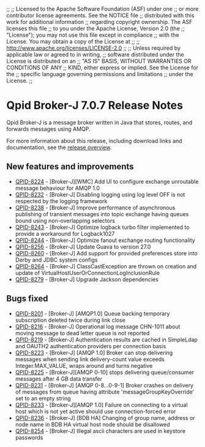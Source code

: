 ;;
;; Licensed to the Apache Software Foundation (ASF) under one
;; or more contributor license agreements.  See the NOTICE file
;; distributed with this work for additional information
;; regarding copyright ownership.  The ASF licenses this file
;; to you under the Apache License, Version 2.0 (the
;; "License"); you may not use this file except in compliance
;; with the License.  You may obtain a copy of the License at
;; 
;;   http://www.apache.org/licenses/LICENSE-2.0
;; 
;; Unless required by applicable law or agreed to in writing,
;; software distributed under the License is distributed on an
;; "AS IS" BASIS, WITHOUT WARRANTIES OR CONDITIONS OF ANY
;; KIND, either express or implied.  See the License for the
;; specific language governing permissions and limitations
;; under the License.
;;

# Qpid Broker-J 7.0.7 Release Notes

Qpid Broker-J is a message broker written in Java that stores, routes,
and forwards messages using AMQP.

For more information about this release, including download links and
documentation, see the [release overview](index.html).


## New features and improvements

 - [QPID-8224](https://issues.apache.org/jira/browse/QPID-8224) - [Broker-J][WMC] Add UI to configure exchange unroutable message behaviour for AMQP 1.0
 - [QPID-8232](https://issues.apache.org/jira/browse/QPID-8232) - [Broker-J] Disabling logging using  log level OFF is not respected by the logging framework
 - [QPID-8238](https://issues.apache.org/jira/browse/QPID-8238) - [Broker-J] Improve performance of asynchronous publishing of transient messages into topic exchange having queues bound using non-overlapping selectors 
 - [QPID-8243](https://issues.apache.org/jira/browse/QPID-8243) - [Broker-J] Optimize logback turbo filter implemented to provide a workaround for Logback1027
 - [QPID-8244](https://issues.apache.org/jira/browse/QPID-8244) - [Broker-J] Optimize fanout exchange routing functionality
 - [QPID-8256](https://issues.apache.org/jira/browse/QPID-8256) - [Broker-J] Update Guava to version 27.0
 - [QPID-8260](https://issues.apache.org/jira/browse/QPID-8260) - [Broker-J] Add support for provided preferences store into Derby and JDBC system configs
 - [QPID-8264](https://issues.apache.org/jira/browse/QPID-8264) - [Broker-J] ClassCastException are thrown on creation and update of VirtualHostUserOrConnectionLogInclusionRule
 - [QPID-8279](https://issues.apache.org/jira/browse/QPID-8279) - [Broker-J] Upgrade Jackson dependencies

## Bugs fixed

 - [QPID-8201](https://issues.apache.org/jira/browse/QPID-8201) - [Broker-J] [AMQP1.0] Queue backing temporary subscription deleted twice during link close
 - [QPID-8216](https://issues.apache.org/jira/browse/QPID-8216) - [Broker-J] Operational log message CHN-1011 about moving message to dead letter queue is not reported
 - [QPID-8219](https://issues.apache.org/jira/browse/QPID-8219) - [Broker-J] Authentication results are cached in SimpleLdap and OAUTH2 authentication providers per connection basis
 - [QPID-8223](https://issues.apache.org/jira/browse/QPID-8223) - [Broker-J] [AMQP 1.0] Broker can stop delivering messages when sending link delivery-count value exceeds Integer.MAX_VALUE, wraps around and turns negative
 - [QPID-8225](https://issues.apache.org/jira/browse/QPID-8225) - [Broker-J][AMQP 0-10] stops delivering queue/consumer messages after 4 GB data transfer
 - [QPID-8231](https://issues.apache.org/jira/browse/QPID-8231) - [Broker-J] [AMQP 0-8...0-9-1] Broker crashes on delivery of messages from queue having attribute 'messageGroupKeyOverride' set to an empty string
 - [QPID-8233](https://issues.apache.org/jira/browse/QPID-8233) - [Broker-J][AMQP 1.0] Failure on connecting to a virtual host which is not yet active should use connection-forced error
 - [QPID-8236](https://issues.apache.org/jira/browse/QPID-8236) - [Broker-J] [BDB HA] Changing of group name, address or node name in BDB HA virtual host node should be disallowed 
 - [QPID-8254](https://issues.apache.org/jira/browse/QPID-8254) - [Broker-J] Illegal ascii characters are used in keystore passwords